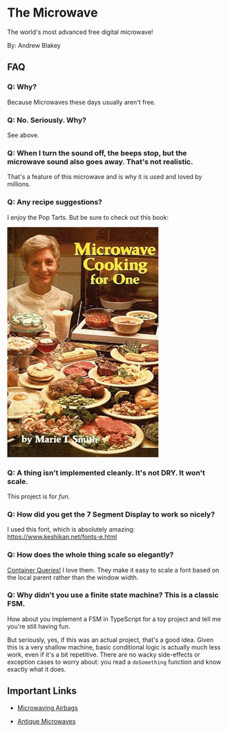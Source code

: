 # The Microwave

The world's most advanced free digital microwave!

By: Andrew Blakey

## FAQ

### Q: Why?

Because Microwaves these days usually aren't free.

### Q: No. Seriously. Why?

See above.

### Q: When I turn the sound off, the beeps stop, but the microwave sound also goes away. That's not realistic.

That's a feature of this microwave and is why it is used and loved by millions.

### Q: Any recipe suggestions?

I enjoy the Pop Tarts. But be sure to check out this book:

<img src="cookbook.jpg" width="350" title="Microwave Cooking for One">

### Q: A thing isn't implemented cleanly. It's not DRY. It won't scale.

This project is for *fun*.

### Q: How did you get the 7 Segment Display to work so nicely?

I used this font, which is absolutely amazing: https://www.keshikan.net/fonts-e.html

### Q: How does the whole thing scale so elegantly?

[Container Queries!](https://developer.mozilla.org/en-US/docs/Web/CSS/CSS_container_queries) I love them. They make it easy to scale a font based on the local parent rather than the window width.

### Q: Why didn't you use a finite state machine? This is a classic FSM.

How about you implement a FSM in TypeScript for a toy project and tell me you're still having fun.

But seriously, yes, if this was an actual project, that's a good idea. Given this is a very shallow machine, basic conditional logic is actually much less work, even if it's a bit repetitive.  There are no wacky side-effects or exception cases to worry about: you read a `doSomething` function and know exactly what it does.


## Important Links

- [Microwaving Airbags](https://www.youtube.com/watch?v=RhjHAPw1q-M)

- [Antique Microwaves](https://www.youtube.com/watch?v=UiS27feX8o0)
